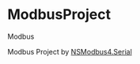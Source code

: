 # ModbusProject
Modbus

Modbus Project by <a href="https://nugetmusthaves.com/Package/NSModbus4.Serial">NSModbus4.Serial </a>
